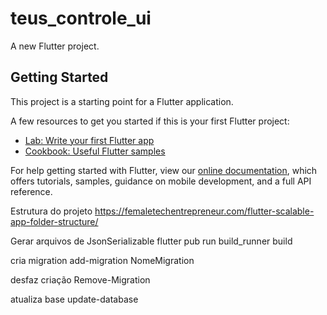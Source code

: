 # teus_controle_ui

A new Flutter project.

## Getting Started

This project is a starting point for a Flutter application.

A few resources to get you started if this is your first Flutter project:

- [Lab: Write your first Flutter app](https://flutter.dev/docs/get-started/codelab)
- [Cookbook: Useful Flutter samples](https://flutter.dev/docs/cookbook)

For help getting started with Flutter, view our
[online documentation](https://flutter.dev/docs), which offers tutorials,
samples, guidance on mobile development, and a full API reference.


Estrutura do projeto
https://femaletechentrepreneur.com/flutter-scalable-app-folder-structure/

Gerar arquivos de JsonSerializable
flutter pub run build_runner build

cria migration
add-migration NomeMigration

desfaz criação
Remove-Migration

atualiza base
update-database

